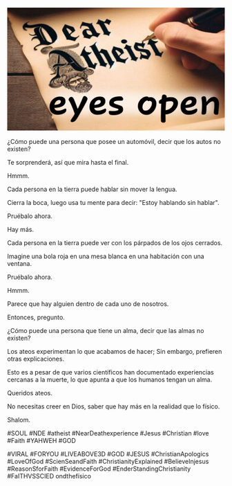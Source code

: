 ![Video cover image](../cover.jpg "cover photo")

¿Cómo puede una persona que posee un automóvil, decir que los autos no existen?

Te sorprenderá, así que mira hasta el final.

Hmmm.

Cada persona en la tierra puede hablar sin mover la lengua.

Cierra la boca, luego usa tu mente para decir: "Estoy hablando sin hablar".

Pruébalo ahora.

Hay más.

Cada persona en la tierra puede ver con los párpados de los ojos cerrados.

Imagine una bola roja en una mesa blanca en una habitación con una ventana.

Pruébalo ahora.

Hmmm.

Parece que hay alguien dentro de cada uno de nosotros.

Entonces, pregunto.

¿Cómo puede una persona que tiene un alma, decir que las almas no existen?

Los ateos experimentan lo que acabamos de hacer; Sin embargo, prefieren otras explicaciones.

Esto es a pesar de que varios científicos han documentado experiencias cercanas a la muerte, lo que apunta a que los humanos tengan un alma.

Queridos ateos.

No necesitas creer en Dios, saber que hay más en la realidad que lo físico.

Shalom.

#SOUL #NDE #atheist #NearDeathexperience #Jesus #Christian #love #Faith #YAHWEH #GOD

#VIRAL #FORYOU #LIVEABOVE3D #GOD #JESUS ​​#ChristianApologics #LoveOfGod #ScienSeandFaith #ChristianityExplained #BelieveInjesus #ReasonSforFaith #EvidenceForGod #EnderStandingChristianity #FaITHVSSCIED ondthefísico